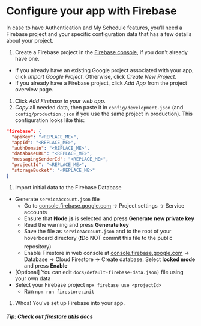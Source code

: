 # Configure your app with Firebase

In case to have Authentication and My Schedule features, you'll need a Firebase project and your specific configuration data that has a few details about your project.

1. Create a Firebase project in the [Firebase console](https://console.firebase.google.com/), if you don't already have one.

  - If you already have an existing Google project associated with your app, click *Import Google Project*. Otherwise, click *Create New Project*.
  - If you already have a Firebase project, click *Add App* from the project overview page.

1. Click *Add Firebase to your web app*.
1. *Copy* all needed data, then paste it in `config/development.json` (and `config/production.json` if you use the same project in production). This configuration looks like this:

```json
"firebase": {
  "apiKey": "<REPLACE_ME>",
  "appId": "<REPLACE_ME>",
  "authDomain": "<REPLACE_ME>",
  "databaseURL": "<REPLACE_ME>",
  "messagingSenderId": "<REPLACE_ME>",
  "projectId": "<REPLACE_ME>",
  "storageBucket": "<REPLACE_ME>"
}
```

1. Import initial data to the Firebase Database
  - Generate `serviceAccount.json` file
    - Go to [console.firebase.google.com](https://console.firebase.google.com) -> Project settings -> Service accounts
    - Ensure that **Node.js** is selected and press **Generate new private key**
    - Read the warning and press **Generate key**
    - Save the file as `serviceAccount.json` and to the root of your hoverboard directory (❗Do NOT commit this file to the public repository)
    - Enable Firestore in web console at [console.firebase.google.com](https://console.firebase.google.com) -> Database -> Cloud Firestore -> Create database. Select **locked mode** and press **Enable**
  - [Optional] You can edit `docs/default-firebase-data.json)` file using your own data
  - Select your Firebase project `npx firebase use <projectId>`
    * Run `npm run firestore:init`

1. Whoa! You've set up Firebase into your app.

##### Tip: Check out [firestore utils](firebase-utils.md) docs
